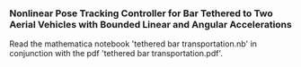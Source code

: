 ### Nonlinear Pose Tracking Controller for Bar Tethered to Two Aerial Vehicles with Bounded Linear and Angular Accelerations

Read the mathematica notebook 'tethered bar transportation.nb' in conjunction with the pdf 'tethered bar transportation.pdf'.